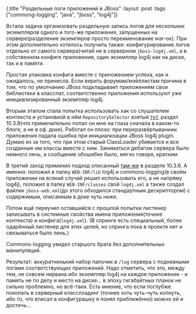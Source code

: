 {:title "Раздельные логи приложений в JBoss"
 :layout :post
 :tags  ["commong-logging", "java", "jboss", "log4j"]}

Встала задача организовать раздельную запись логов для нескольких экземпляров одного и того-же приложения, запущенных на сервере(разделение экземпяров просто переименование war-ок). При этом дополнительно хотелось получить также: конфигурирование логов отдельно от самого сервера(читай не в серверном `jboss-log4j.xml`, а в собственном конфиге приложения, один экземпляр log4j как на диске, так и в памяти.

Простая упаковка конфига вместе с приложением успеха, как и ожидалось, не принесла. Если верить форумам/мэйллистам причина в том, что по умолчанию JBoss подкладывает приложениям свои библиотеки в класспат, соответственно приложения используют уже инициализированный экземпляр log4j.

Вторым этапом стала попытка использовать хак со слушателем контекста и установкой в нём `RepositorySelector` взятый [тут](http://docs.jboss.org/process-guide/en/html/logging.html), раздел 10.3.8(что примечательно попал он мне на глаза сначала в каком-то блоге, а не в оф. доке). Работал он плохо: при переразвёртываниии приложения падала ошибка при инициализации JBoss log4j plugin. Думаю из за того, что при этом старый ClassLoader убивается и все созданные им классы вместе с ним. Заниматься дебагом сервера было немного лень, а сообщение обошибке было, мягко говоря, кратким.

В третий заход применил подход описанный [там-же](http://docs.jboss.org/process-guide/en/html/logging.html) в разделе 10.3.6. А именно: положил в папку `WEB-INF/lib` log4j и commons-logging(в своём приложении на всякий случай решил использовать его, а не напряму log4j), положил в папку `WEB-INF/classes` свой `log4j.xml` а также создал файлик `jboss-web.xml`(до этого обходился стандартным дескриптором) с содержимым, описанным в доке чуть ниже.

Потом ещё переучил оставшийся с прошлой попытки листенер записывать в системные свойства имена приложения(точнее контекста) и конфига(`log4j.xml`). (В спринге есть специальный, более одарённый листенер для этих целей, но спринга пока в проекте нет и связываться было лень.)

Commons-logging увидел старшого брата без дополнительных манипуляций.

Результат: аккуратненький набор папочек в `/log` сервера с подневными логами соответствующих приложений. Надо отметить, что это, между тем, не совсем нирвана ибо экземпляр log4j на каждое приложение - и память не по делу и место на диске... в эпоху гигабайтных планок не сильно проблемно, но всё-таки. Есть мнение, что если поглубже покопать в серверный класслоадинг (точнее хоть чуть-чуть копнуть, ибо то, что вписал в конфигурашку я понял приближённо) можно её и достичь...

